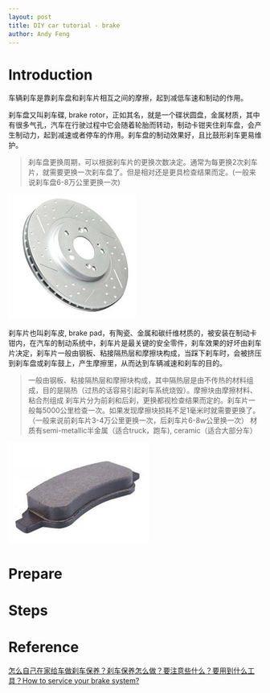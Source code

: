```yaml
---
layout: post
title: DIY car tutorial - brake
author: Andy Feng
---
```


# Introduction
车辆刹车是靠刹车盘和刹车片相互之间的摩擦，起到减低车速和制动的作用。

刹车盘又叫刹车碟, brake rotor，正如其名，就是一个碟状圆盘，金属材质，其中有很多气孔，汽车在行驶过程中它会随着轮胎而转动，制动卡钳夹住刹车盘，会产生制动力，起到减速或者停车的作用。刹车盘的制动效果好，且比鼓形刹车更易维护。
> 刹车盘更换周期，可以根据刹车片的更换次数决定。通常为每更换2次刹车片，就需要更换一次刹车盘了。但是相对还是更具检查结果而定。(一般来说刹车盘6-8万公里更换一次)

![](/images/posts/2021111-diy-17.jpg)

刹车片也叫刹车皮, brake pad，有陶瓷、金属和碳纤维材质的，被安装在制动卡钳内，在汽车的制动系统中，刹车片是最关键的安全零件，刹车效果的好坏由刹车片决定，刹车片一般由钢板、粘接隔热层和摩擦块构成，当踩下刹车时，会被挤压到刹车盘或刹车鼓上，产生摩擦里，从而达到车辆减速和刹车的目的。
> 一般由钢板、粘接隔热层和摩擦块构成，其中隔热层是由不传热的材料组成，目的是隔热（过热的话容易引起刹车系统烧毁）。摩擦块由摩擦材料、粘合剂组成
> 刹车片分为前刹和后刹，更换都视检查结果而定的。刹车片一般每5000公里检查一次。如果发现摩擦块损耗不足1毫米时就需要更换了。（一般来说前刹车片3-4万公里更换一次，后刹车片6-8w公里换一次）
> 材质有semi-metallic半金属（适合truck，跑车), ceramic（适合大部分车）

![](/images/posts/2021111-diy-18.jpg)


# Prepare

# Steps


# Reference
[怎么自己在家给车做刹车保养？刹车保养怎么做？要注意些什么？要用到什么工具？How to service your brake system?](https://www.youtube.com/watch?v=C0oQ5A0cBc8)